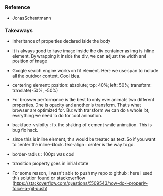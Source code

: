 ### Reference
  - [JonasSchemtmann](https://codingheroes.io/)

### Takeaways
- Inheritance of properties declared iside the body
- It is always good to have image inside the div container as img is inline element. By wrapping it inside the div, we can adjust the width and position of image
- Google search engine works on h1 element. Here we use span to include all the outdoor content. Cool idea.
- centering element:
  position: absolute;
	top: 40%;
	left: 50%;
	transform: translate(-50%, -50%)

- For broswer performance is the best to only ever animate two different properties. One is opacity and another is transform. That's what browser are optimized for. But with transform we can do a whole lot, everything we need to do for cool animation.

- backface-visibilty : fix the shaking of element while animation. This is bug fix hack.

-  since this is inline element, this would be treated as text. So if you want to center the inline-block. text-align : center is the way to go.
 
- border-radius : 100px was cool

- transition property goes in initial state

- For some reason, i wasn't able to push my repo to github : here i used this solution found on stackoverflow (https://stackoverflow.com/questions/5509543/how-do-i-properly-force-a-git-push)